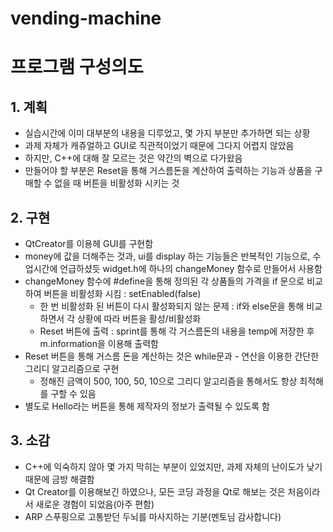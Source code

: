 # vending-machine

프로그램 구성의도
=====

## 1. 계획
  - 실습시간에 이미 대부분의 내용을 디루었고, 몇 가지 부분만 추가하면 되는 상황 
  - 과제 자체가 캐쥬얼하고 GUI로 직관적이었기 때문에 그다지 어렵지 않았음
  - 하지만, C++에 대해 잘 모르는 것은 약간의 벽으로 다가왔음
  - 만들어야 할 부분은 Reset을 통해 거스름돈을 계산하여 출력하는 기능과 상품을 구매할 수 없을 때 버튼을 비활성화 시키는 것
  
## 2. 구현
  - QtCreator를 이용헤 GUI를 구현함
  - money에 값을 더해주는 것과, ui를 display 하는 기능들은 반복적인 기능으로, 수업시간에 언급하셨듯 widget.h에 하나의 changeMoney 함수로 만들어서 사용함
  - changeMoney 함수에 #define을 통해 정의된 각 상품들의 가격을 if 문으로 비교하여 버튼을 비활성화 시킴 : setEnabled(false)
    - 한 번 비활성화 된 버튼이 다시 활성화되지 않는 문제 : if와 else문을 통해 비교하면서 각 상황에 따라 버튼을 활성/비활성화
    - Reset 버튼에 출력 : sprint를 통해 각 거스름돈의 내용을 temp에 저장한 후 m.information을 이용해 출력함
  - Reset 버튼을 통해 거스름 돈을 계산하는 것은 while문과 - 연산을 이용한 간단한 그리디 알고리즘으로 구현
    - 정해진 금액이 500, 100, 50, 10으로 그리디 알고리즘을 통해서도 항상 최적해를 구할 수 있음
  - 별도로 Hello라는 버튼을 통해 제작자의 정보가 출력될 수 있도록 함
  
## 3. 소감
  - C++에 익숙하지 않아 몇 가지 막히는 부분이 있었지만, 과제 자체의 난이도가 낮기 때문에 금방 해결함
  - Qt Creator를 이용해보긴 하였으나, 모든 코딩 과정을 Qt로 해보는 것은 처음이라서 새로운 경험이 되었음(아주 편함)
  - ARP 스푸핑으로 고통받던 두뇌를 마사지하는 기분(멘토님 감사합니다)
